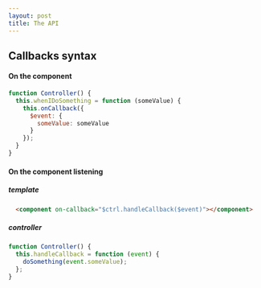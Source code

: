 ```yaml
---
layout: post
title: The API
---
```


## Callbacks syntax

#### On the component

```javascript
function Controller() {
  this.whenIDoSomething = function (someValue) {
    this.onCallback({
      $event: {
        someValue: someValue
      }
    });
  }
}
```

#### On the component listening

##### template
```html
  <component on-callback="$ctrl.handleCallback($event)"></component>
```

##### controller
```javascript
function Controller() {
  this.handleCallback = function (event) {
    doSomething(event.someValue);
  };
}
```
